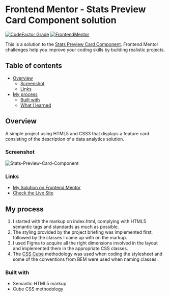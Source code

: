 # Frontend Mentor - Stats Preview Card Component solution

[![CodeFactor Grade](https://img.shields.io/codefactor/grade/github/EONRaider/Stats-Preview-Card-Component?label=CodeFactor&logo=codefactor&style=flat-square)](https://www.codefactor.io/repository/github/eonraider/stats-preview-card-component)
[![FrontendMentor](https://img.shields.io/badge/FrontendMentor-EONRaider-blue?style=flat-square)](https://www.frontendmentor.io/profile/EONRaider)

This is a solution to
the [Stats Preview Card Component](https://www.frontendmentor.io/challenges/stats-preview-card-component-8JqbgoU62).
Frontend Mentor
challenges help you improve your coding skills by building realistic projects.

## Table of contents

- [Overview](#overview)
    - [Screenshot](#screenshot)
    - [Links](#links)
- [My process](#my-process)
    - [Built with](#built-with)
    - [What I learned](#what-i-learned)

## Overview

A simple project using HTML5 and CSS3 that displays a feature card consisting of the description of a data analytics
solution.

### Screenshot

![Stats-Preview-Card-Component](https://github.com/EONRaider/Stats-Preview-Card-Component/assets/15611424/48cfe007-73a3-4245-ab24-6d120dcf20cc)

### Links

- [My Solution on Frontend Mentor](https://www.frontendmentor.io/solutions/responsive-html5css3-stats-preview-card-component-OOaNbkZG_B)
- [Check the Live Site](https://eonraider-stats-preview-card.netlify.app/)

## My process

1. I started with the markup on index.html, complying with HTML5 semantic tags and standards as much as possible.
2. The styling provided by the project briefing was implemented first, followed by the classes I came up with on the
   markup.
3. I used Figma to acquire all the right dimensions involved in the layout and implemented them in the appropriate CSS
   classes.
4. The [CSS Cube](https://cube.fyi/) methodology was used when coding the stylesheet and some of the conventions from
   BEM were used when naming classes.

### Built with

- Semantic HTML5 markup
- Cube CSS methodology
